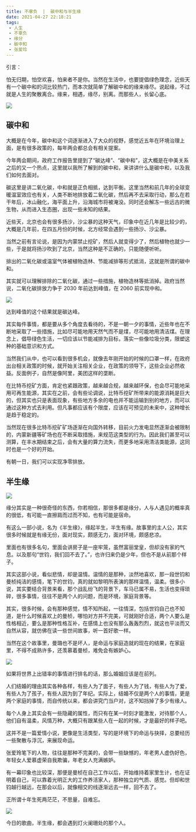 ```yaml
---
title: 不辜负  |  碳中和与半生缘
date: 2021-04-27 22:18:21
tags: 
 - 人生
 - 不辜负
 - 缘分
 - 碳中和
 - 张爱玲
---
```



引言：

怕无归期，怕空欢喜，怕来者不是你。当然在生活中，也要提倡绿色理念，近些天有一个碳中和的词比较热门，而本次就简单了解碳中和的缘来缘尽。说起缘，不过就是人生的聚散离合。缘来，相遇，缘尽，别离。而那些人，长留心底。

![](https://dubuqingfeng.oss-cn-hongkong.aliyuncs.com/blog/life/202104-bugufu-tanzhongheyubanshengyuan-01.png)

## 碳中和

大概是在今年，碳中和这个词逐渐进入了大众的视野，感觉近五年在环境治理上面，是有很多政策的，每年两会都总会有相关提案。

今年两会期间，政府工作报告里提到了“碳达峰”、“碳中和”，这大概是在中美关系之后的又一个热点，这里就以我所了解到的碳中和，来讲讲什么是碳中和，以及我们如何去面对。

碳这里是讲二氧化碳，中和就是正负相抵，达到平衡。这里当然和前几年的全球变暖温室效应也有关，人类不断地排放着二氧化碳，然后再不去采取行动，那么在若干年后，冰山融化，海平面上升，沿海城市将被淹没。同时还会解冻一些远古的微生物，从而进入生态圈，出现一些未知的结果。

近些天，北京也会有很多扬沙，沙尘暴的这种天气，印象中在近几年是比较少的，大概是几年前，在四五月份的时候，北方经常会遇到一些扬沙、沙尘暴。

当然之前有言论说，是因为内蒙禁止挖矿，然后人就变得少了，然后植物也就少一些，于是就将扬沙吹到了北京，当然这种是不正确的，只能随便听听。

排出的二氧化碳或温室气体被植物造林、节能减排等形式抵消，这就是所谓的碳中和。

其实就可以理解排除的二氧化碳，通过一些措施，植物造林等抵消掉。政府当然说，二氧化碳排放力争于 2030 年前达到峰值，在 2060 前实现中和。

![](https://dubuqingfeng.oss-cn-hongkong.aliyuncs.com/blog/life/202104-bugufu-tanzhongheyubanshengyuan-02.webp)

达到峰值的这个结果就是碳达峰。

其实每件事情，都是要从多个角度去看待的，不是一朝一夕的事情，近些年也在不断地采取了一些措施，比如尽可能地用天然气而不是煤，尽可能地用清洁煤。在理念上，倡导绿色生活，一切应该以节能减排为目标，落实一些像垃圾分类，限塑这种的基础意识和方式。

当然我们从中，也可以看到很多机会，就像去年刚开始的时候的口罩一样，在政府出台相关政策的时候，就开始关注相关企业，在政策的领导下，这些企业必然收益。反面例子，自然是像阿里，美团这样的垄断。

在比特币挖矿方面，肯定也紧跟政策，越来越合规，越来越环保，也会尽可能地采用可再生能源，其实在之前，会有些论调说，比特币挖矿所带来的能源消耗是巨大的，但其实也只是表面现象，有些地方多余的电也并不能运输到别的地方，而可以通过这种方式去利用。但凡事都应该有个限度，应该在可预见的未来中，这种增长是趋于稳定的。

当然现在很多比特币挖矿矿场逐渐在向国外转移，目前火力发电显然逐渐会被限制的，内蒙新疆等矿场也在不断采取措施，来规范这类型的行为。因此我们甚至可以测算，在丰水期结束之后，会有大量的算力流失，而更多地采用清洁类能源，这同时也是一个好的开始。

有朝一日，我们可以实现净零排放。

## 半生缘

![](https://dubuqingfeng.oss-cn-hongkong.aliyuncs.com/blog/life/202104-bugufu-tanzhongheyubanshengyuan-03.webp)

缘分其实是一种很奇怪的东西，你若相信，那很多都是缘分，人与人遇见的概率真的很低，有可能一直擦肩而过而不知，也有可能是宿命。

有这么一部小说，名为《半生缘》，缘起半生，半生有缘。故事里的主人公，其实很多时候就是有缘无份，面对现实，颇感无力，面对环境，颇感悲凉。

里面也有很多名句，里面会讲房子是一座牢笼，虽然富丽堂皇，但却没有家的气息。以及那句“世钧，我们回不去了。”，也许归来仍是少年，但也不是从前那个样子。

其实这部小说，看似悲情，却是温情。温情的是那种，淡然地喜欢，那一段世钧和曼桢纯洁的感情，笔下的世钧，真的就如黎明所表演的那样温情，温柔。很多小说，其实要结合背景来看，那个战乱纷飞的背景下，车马已属不易，生活也变得琐碎，很多事情，往往不是两个人的问题，而是环境，家庭背景等。

其实，很多时候，会有那种感觉，情不知所起，一往情深，包括世钧自己也不知道，是什么时候喜欢上的曼桢，哪怕对方并不完美，可就刚好合适，两个人要么是性格相近，要么是那种性格互补，在感情上也没有那么轰轰烈烈，就这也平淡而又自然从容，就仿佛在读一些世间故事，听一首好歌一样。

当然在这个故事里，曼璐也不是坏人，是命运与家庭造就的现在的结果，在家庭里，不得不成熟许多，还羡慕着曼桢，难免会有嫉妒心。

![](https://dubuqingfeng.oss-cn-hongkong.aliyuncs.com/blog/life/202104-bugufu-tanzhongheyubanshengyuan-04.webp)

如果将世界上出错率的事情进行排名的话，那么婚姻应该是在前列。

人们结婚的理由其实各种各样，有些人为了面子，有些人为了钱，有些人为了爱，有些人为了孩子，有些人因为到了年纪。实际上，结婚不仅是两个人的事情，更是两个家庭的事情，而自传统以来，都会讲究门当户对，这不知挡掉了多少有缘人。

每个人身上其实会有一些隐藏的属性，而只有在某一时刻才能激发，对待那个人，他们自有温柔，风情万种，大概只有跟某些人在一起的时候，才是最好的样子吧。

这并不是一篇爱情小说，更像是生活类型，写的是环境下的命运与抉择，总要经历一些聚散与浮沉，来展现命运。

张爱玲笔下的人物，往往是那种不完美的，会带一些缺憾的，年老男人虚伪好色，年轻女人爱慕虚荣自我欺骗，年老女人充满嫉妒。

有一幕印象也比较深，那便是曼桢在自己工作以后，开始维持着家里生计，也在证明着自己，可以靠着光明正大的工作养活家人，那种独立的气质、感觉。但却和世钧越行越远，在那会以后，就像相交的线逐渐远去一样，回不去了。

正所谓十年生死两茫茫，不思量，自难忘。

![](https://dubuqingfeng.oss-cn-hongkong.aliyuncs.com/blog/life/202104-bugufu-tanzhongheyubanshengyuan-05.webp)

今日的歌曲，半生缘，都会遇到灯火阑珊处的那个人。
